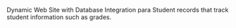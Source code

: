Dynamic Web Site with Database Integration para Student records that track student information such as grades.